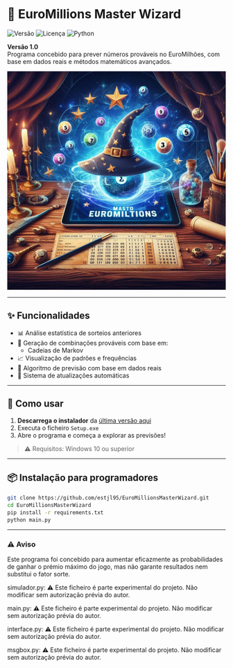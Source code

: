 # 🎲 EuroMillions Master Wizard

![Versão](https://img.shields.io/badge/versão-1.0-blue)
![Licença](https://img.shields.io/badge/licença-MIT-green)
![Python](https://img.shields.io/badge/python-3.11+-yellow)

**Versão 1.0**  
Programa concebido para prever números prováveis no EuroMilhões, com base em dados reais e métodos matemáticos avançados.

![splash](splash.png)

---

## ✨ Funcionalidades

- 📊 Análise estatística de sorteios anteriores
- 🔢 Geração de combinações prováveis com base em:
  - Cadeias de Markov
- 📈 Visualização de padrões e frequências
- 🧠 Algoritmo de previsão com base em dados reais
- 🔄 Sistema de atualizações automáticas

---

## 🚀 Como usar

1. **Descarrega o instalador** da [última versão aqui](https://github.com/estjl95/EuroMillionsMasterWizard/releases)
2. Executa o ficheiro `Setup.exe`
3. Abre o programa e começa a explorar as previsões!

> ⚠️ Requisitos: Windows 10 ou superior

---

## 📦 Instalação para programadores

```bash
git clone https://github.com/estjl95/EuroMillionsMasterWizard.git
cd EuroMillionsMasterWizard
pip install -r requirements.txt
python main.py
```
---

### ⚠️ Aviso

Este programa foi concebido para aumentar eficazmente as probabilidades de ganhar o prémio máximo do jogo, mas não garante resultados nem substitui o fator sorte.

simulador.py:
⚠️ Este ficheiro é parte experimental do projeto.
Não modificar sem autorização prévia do autor.

main.py:
⚠️ Este ficheiro é parte experimental do projeto.
Não modificar sem autorização prévia do autor.

interface.py:
⚠️ Este ficheiro é parte experimental do projeto.
Não modificar sem autorização prévia do autor.

msgbox.py:
⚠️ Este ficheiro é parte experimental do projeto.
Não modificar sem autorização prévia do autor.
